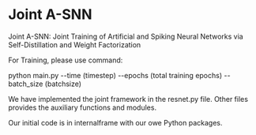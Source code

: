 # Joint A-SNN

Joint A-SNN: Joint Training of Artificial and Spiking Neural Networks via Self-Distillation and Weight Factorization

For Training, please use command:

python main.py 
--time (timestep) --epochs (total training epochs)  --batch_size (batchsize)

We have implemented the joint framework in the resnet.py file.
Other files provides the auxiliary functions and modules.

Our initial code is in internalframe with our owe Python packages.

